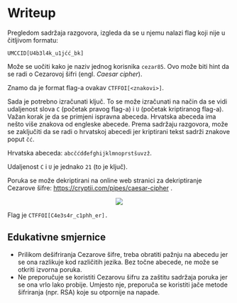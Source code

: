 # Writeup

Pregledom sadržaja razgovora, izgleda da se u njemu nalazi flag koji nije u čitljivom formatu:
```
UMCCID[U4b3l4k_u1jćć_bk]
```

Može se uočiti kako je naziv jednog korisnika ```cezar85```.
Ovo može biti hint da se radi o Cezarovoj šifri (engl. _Caesar cipher_).

Znamo da je format flag-a ovakav ```CTFFOI[<znakovi>]```.

Sada je potrebno izračunati ključ.
To se može izračunati na način da se vidi udaljenost slova ```C``` (početak pravog flag-a) i ```U``` (početak kriptiranog flag-a).
Važan korak je da se primjeni ispravna abeceda.
Hrvatska abeceda ima nešto više znakova od engleske abecede.
Prema sadržaju razgovora, može se zaključiti da se radi o hrvatskoj abecedi jer kriptirani tekst sadrži znakove poput ```čć```.

Hrvatska abeceda: ```abcčćdđefghijklmnoprstšuvzž```.

Udaljenost ```C``` i ```U``` je jednako ```21``` (to je ključ).

Poruka se može dekriptirani na online web stranici za dekriptiranje Cezarove šifre: https://cryptii.com/pipes/caesar-cipher .

<p align="center">
 <a href="https://github.com/user-attachments/assets/04d141bc-0a21-442a-a3a0-5c9494e8ea68?raw=true" target="_blank">
  <img src="https://github.com/user-attachments/assets/04d141bc-0a21-442a-a3a0-5c9494e8ea68"/>
  <a/>
<p/>
  
Flag je ```CTFFOI[C4e3s4r_c1phh_er].```

## Edukativne smjernice
- Prilikom dešifriranja Cezarove šifre, treba obratiti pažnju na abecedu jer se ona razlikuje kod različitih jezika. Bez točne abecede, ne može se otkriti izvorna poruka.
- Ne preporučuje se koristiti Cezarovu šifru za zaštitu sadržaja poruka jer se ona vrlo lako probije. Umjesto nje, preporuča se koristiti jače metode šifriranja (npr. RSA) koje su otpornije na napade.
